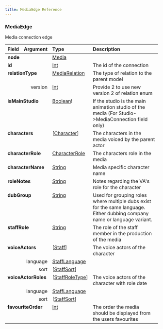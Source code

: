 ```yaml
---
title: MediaEdge Reference
---
```


### MediaEdge
Media connection edge
<table>
<thead>
<tr>
<th align="left">Field</th>
<th align="right">Argument</th>
<th align="left">Type</th>
<th align="left">Description</th>
</tr>
</thead>
<tbody>
<tr>
<td colspan="2" valign="top"><strong>node</strong></td>
<td valign="top"><a href="/reference/object/media">Media</a></td>
<td></td>
</tr>
<tr>
<td colspan="2" valign="top"><strong>id</strong></td>
<td valign="top"><a href="/reference/scalar/int">Int</a></td>
<td>
The id of the connection
</td>
</tr>
<tr>
<td colspan="2" valign="top"><strong>relationType</strong></td>
<td valign="top"><a href="/reference/enum/mediarelation">MediaRelation</a></td>
<td>
The type of relation to the parent model
</td>
</tr>
<tr>
<td colspan="2" align="right" valign="top">version</td>
<td valign="top"><a href="/reference/scalar/int">Int</a></td>
<td>
Provide 2 to use new version 2 of relation enum
</td>
</tr>
<tr>
<td colspan="2" valign="top"><strong>isMainStudio</strong></td>
<td valign="top"><a href="/reference/scalar/boolean">Boolean</a>!</td>
<td>
If the studio is the main animation studio of the media (For Studio->MediaConnection field only)
</td>
</tr>
<tr>
<td colspan="2" valign="top"><strong>characters</strong></td>
<td valign="top">[<a href="/reference/object/character">Character</a>]</td>
<td>
The characters in the media voiced by the parent actor
</td>
</tr>
<tr>
<td colspan="2" valign="top"><strong>characterRole</strong></td>
<td valign="top"><a href="/reference/enum/characterrole">CharacterRole</a></td>
<td>
The characters role in the media
</td>
</tr>
<tr>
<td colspan="2" valign="top"><strong>characterName</strong></td>
<td valign="top"><a href="/reference/scalar/string">String</a></td>
<td>
Media specific character name
</td>
</tr>
<tr>
<td colspan="2" valign="top"><strong>roleNotes</strong></td>
<td valign="top"><a href="/reference/scalar/string">String</a></td>
<td>
Notes regarding the VA's role for the character
</td>
</tr>
<tr>
<td colspan="2" valign="top"><strong>dubGroup</strong></td>
<td valign="top"><a href="/reference/scalar/string">String</a></td>
<td>
Used for grouping roles where multiple dubs exist for the same language. Either dubbing company name or language variant.
</td>
</tr>
<tr>
<td colspan="2" valign="top"><strong>staffRole</strong></td>
<td valign="top"><a href="/reference/scalar/string">String</a></td>
<td>
The role of the staff member in the production of the media
</td>
</tr>
<tr>
<td colspan="2" valign="top"><strong>voiceActors</strong></td>
<td valign="top">[<a href="/reference/object/staff">Staff</a>]</td>
<td>
The voice actors of the character
</td>
</tr>
<tr>
<td colspan="2" align="right" valign="top">language</td>
<td valign="top"><a href="/reference/enum/stafflanguage">StaffLanguage</a></td>
<td></td>
</tr>
<tr>
<td colspan="2" align="right" valign="top">sort</td>
<td valign="top">[<a href="/reference/enum/staffsort">StaffSort</a>]</td>
<td></td>
</tr>
<tr>
<td colspan="2" valign="top"><strong>voiceActorRoles</strong></td>
<td valign="top">[<a href="/reference/object/staffroletype">StaffRoleType</a>]</td>
<td>
The voice actors of the character with role date
</td>
</tr>
<tr>
<td colspan="2" align="right" valign="top">language</td>
<td valign="top"><a href="/reference/enum/stafflanguage">StaffLanguage</a></td>
<td></td>
</tr>
<tr>
<td colspan="2" align="right" valign="top">sort</td>
<td valign="top">[<a href="/reference/enum/staffsort">StaffSort</a>]</td>
<td></td>
</tr>
<tr>
<td colspan="2" valign="top"><strong>favouriteOrder</strong></td>
<td valign="top"><a href="/reference/scalar/int">Int</a></td>
<td>
The order the media should be displayed from the users favourites
</td>
</tr>
</tbody>
</table>